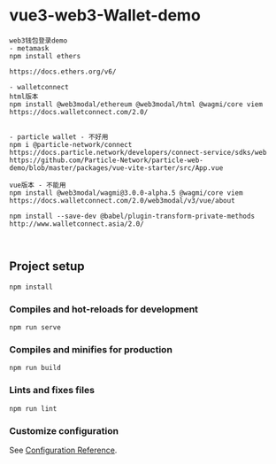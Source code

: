 # vue3-web3-Wallet-demo

```
web3钱包登录demo
- metamask
npm install ethers

https://docs.ethers.org/v6/

- walletconnect
html版本
npm install @web3modal/ethereum @web3modal/html @wagmi/core viem
https://docs.walletconnect.com/2.0/


- particle wallet - 不好用
npm i @particle-network/connect
https://docs.particle.network/developers/connect-service/sdks/web
https://github.com/Particle-Network/particle-web-demo/blob/master/packages/vue-vite-starter/src/App.vue

vue版本 - 不能用
npm install @web3modal/wagmi@3.0.0-alpha.5 @wagmi/core viem
https://docs.walletconnect.com/2.0/web3modal/v3/vue/about

npm install --save-dev @babel/plugin-transform-private-methods
http://www.walletconnect.asia/2.0/



```

## Project setup

```
npm install
```

### Compiles and hot-reloads for development

```
npm run serve
```

### Compiles and minifies for production

```
npm run build
```

### Lints and fixes files

```
npm run lint
```

### Customize configuration

See [Configuration Reference](https://cli.vuejs.org/config/).
